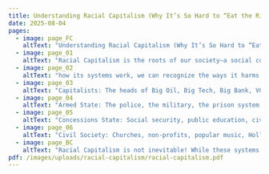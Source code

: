 ```yaml
---
title: Understanding Racial Capitalism (Why It’s So Hard to “Eat the Rich”)
date: 2025-08-04
pages:
  - image: page_FC
    altText: "Understanding Racial Capitalism (Why It’s So Hard to “Eat the Rich”)"
  - image: page_01
    altText: "Racial Capitalism is the roots of our society—a social construct built on inequality, exploitation, and racism. In this system, Capitalists—wealthy people who are overwhelmingly white—obtain their money and power from the exploitation and oppression of The People—working class and poor people of all races, but especially Black people and other people of color. This system is applied and upheld through The State: institutions, policies, and cultural practices that facilitate the accumulation of wealth and power for the Capitalists and suppress the desires and ability of The People to live freely (Figure 1). As consequences of this system playing out, our society today is deeply in crisis and the natural environment is suffering greatly. The worst of Racial Capitalism is powerful and destructive, but when we understand"
  - image: page_02
    altText: "how its systems work, we can recognize the ways it harms us, and begin to build towards a more sustainable, loving, and just society. Figure 1: Layers of the Racial Capitalist State. A graphic showing concentric rings. The center-most ring is the Capitalists. Next is the Managerial State, then the Armed State, Concessions State, Civil Society, and finally, outside the rings is The People."
  - image: page_03
    altText: "Capitalists: The heads of Big Oil, Big Tech, Big Bank, VC firms ... The very small ruling class upon whose interests and competition the system is based. Their massive wealths are obtained  through profiting off other people’s labor. Example: In 2023, Jeff Bezos’ net worth increased by $70 billion, or about ~$8 million/hour. The average Amazon employee makes $15/hour. Managerial State: The Federal Reserve, IRS, World Trade Organization ... The structures in place to maintain the functioning of The State and to protect it from economic crises, often caused by Capitalists acting in self-interested ways. Example: The federal government bailed out failing banks after the 2008 financial crisis but left many of The People to poverty."
  - image: page_04
    altText: "Armed State: The police, the military, the prison system, ICE ... Violent force used by The State to maintainits power. Under Racial Capitalism, The State is the sole entity justified in using violence, violence it uses to dispossess The People of their land, resources, and labor to protectand serve the interests of the Capitalists. The Armed State promotes and relies on racist ideology to demonize and criminalize people of color in order to enforce a racial division of labor. Such divisions allow for the extreme exploitation of selected groups’ labor and keep The People turned against one another. Example: Our food systems are predicated on the exploitation of migrant workers. The constant threat of being deported by ICE puts people into vulnerable positions that the system is eager to profit from."
  - image: page_05
    altText: "Concessions State: Social security, public education, civil rights ... Reforms to the system made by The State in response to the demands of The People. While crucial to improving the lives and conditions of the The People, reforms that don’t challenge the nature of the system are often co-opted to make Racial Capitalism feel more acceptable and friendly without fundamentally changing its power dynamics. Example: The government conceded a minimum wage to the workers movements of the 1930s but has since allowed wages to stagnate while Capitalist wealth has continued to increase inordinately. The Concessions State also prescribes the only legitimate avenues to express dissent (voting and emailing your representatives) and suppresses and vilifies all others (organized labor strikes or squatting)."
  - image: page_06
    altText: "Civil Society: Churches, non-profits, popular music, Hollywood ... Ideas, beliefs, values, and culture that shape how we see ourselves, each other, and the wealthy. Although Civil Society is not controlled by The State, the institutions that constitute it are heavily influenced by the ideologies and forces of Racial Capitalism. Example: Many non-profits rely on grant funding from Capitalists’ charitable foundations. The rich even dictate how poor people can be helped. The People: You, me, our neighbors, the workers of the world ... The humans whose labor Racial Capitalism exploits. When The People come together with a shared understanding of their conditions, they can build the power needed to transform the systems they live under. Example: We far outnumber the Capitalists."
  - image: page_BC
    altText: "Racial Capitalism is not inevitable! While these systems feel all-powerful, they are not natural—people created them and people will transform them. But we’ll only be able to do that by getting organized together. Link up with your friends, your neighbors, a local group, a formal organization, (just start somewhere!) to continue learning. Another society is possible, but we must imagine it and reach for it for ourselves. How are people already rethinking the structures of Racial Capitalism? There is a long history of people struggling against these forces. Let’s learn from them how to build our collective power! Recommended readings: Change Everything: Racial Capitalism and the Case for Abolition • Ruth Wilson Gilmore. Cooperation Jackson: Making Every Yard a Farm and Every Garage a Factory • Kali Akuno"
pdf: /images/uploads/racial-capitalism/racial-capitalism.pdf
---
```

